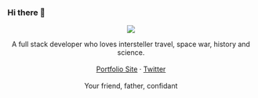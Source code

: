 ### Hi there 👋
<!--![JumboDaniel]()-->
<div style="text-align:center"><img src="https://fontmeme.com/permalink/201201/33d0b06b529348fe187590f16bd52b41.png" /></div>

<p align="center">
A full stack developer who loves intersteller travel, space war, history and science.<br>
<br>
<a href="https://jumbodaniel.netlify.app">Portfolio Site</a>
 · <a href="https://twitter.com/JumboDaniel4">Twitter</a>
<br>
<br>
 Your friend, father, confidant
<br>
<br>
</p>

<!--
**JumboDaniel/JumboDaniel** is a ✨ _special_ ✨ repository because its `README.md` (this file) appears on your GitHub profile.

<!--Here are some ideas to get you started:

- 🔭 I’m currently working on ...
- 🌱 I’m currently learning ...
- 👯 I’m looking to collaborate on ...
- 🤔 I’m looking for help with ...
- 💬 Ask me about ...
- 📫 How to reach me: ...
- 😄 Pronouns: ...
- ⚡ Fun fact: ...
-->
